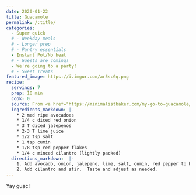 ```yaml
---
date: 2020-01-22
title: Guacamole
permalink: /:title/
categories:
  - Super quick
  # - Weekday meals
  # - Longer prep
  # - Pantry essentials
  - Instant Pot/No heat
  # - Guests are coming!
  - We're going to a party!
  # - Sweet Treats
featured_image: https://i.imgur.com/ar5scGq.png
recipe:
  servings: 7
  prep: 10 min
  cook: 0
  source: From <a href="https://minimalistbaker.com/my-go-to-guacamole/">Minimalist Baker</a>
  ingredients_markdown: |-
    * 2 med ripe avocadoes
    * 1/4 c diced red onion
    * 3 T diced jalepenos
    * 2-3 T lime juice
    * 1/2 tsp salt
    * 1 tsp cumin
    * 1/8 tsp red pepper flakes
    * 1/4 c minced cilantro (lightly packed)
  directions_markdown:  |-
    1. Add avocado, onion, jalepeno, lime, salt, cumin, red pepper to bowl and mash with fork.
    2. Add cilantro and stir.  Taste and adjust as needed.
---
```

Yay guac!